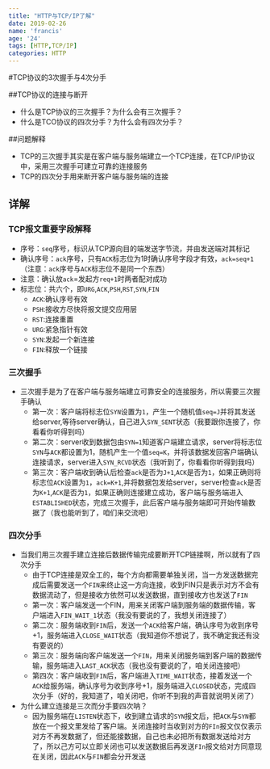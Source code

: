 ```yaml
---
title: "HTTP与TCP/IP了解"
date: 2019-02-26
name: 'francis'
age: '24'
tags: [HTTP,TCP/IP]
categories: HTTP
---
```


#TCP协议的3次握手与4次分手

##TCP协议的连接与断开
- 什么是TCP协议的三次握手？为什么会有三次握手？
- 什么是TCO协议的四次分手？为什么会有四次分手？

##问题解释
- TCP的三次握手其实是在客户端与服务端建立一个TCP连接，在TCP/IP协议中，采用三次握手可建立可靠的连接服务
- TCP的四次分手用来断开客户端与服务端的连接
<!--more-->

## 详解

### TCP报文重要字段解释
- 序号：`seq`序号，标识从TCP源向目的端发送字节流，并由发送端对其标记
- 确认序号：`ack`序号，只有`ACK`标志位为1时确认序号字段才有效，`ack=seq+1`（注意：`ack`序号与`ACK`标志位不是同一个东西）
- 注意：确认放`ack`=发起方`req+1`时两者配对成功
- 标志位：共六个，即`URG`,`ACK`,`PSH`,`RST`,`SYN`,`FIN`
   - `ACK`:确认序号有效
   - `PSH`:接收方尽快将报文提交应用层
   - `RST`:连接重置
   - `URG`:紧急指针有效
   - `SYN`:发起一个新连接
   - `FIN`:释放一个链接

### 三次握手

- 三次握手是为了在客户端与服务端建立可靠安全的连接服务，所以需要三次握手确认
   - 第一次：客户端将标志位`SYN`设置为`1`，产生一个随机值`seq=J`并将其发送给server,等待server确认，自己进入`SYN_SENT`状态（我要跟你连接了，你看看你听得到吗）
   - 第二次：server收到数据包由`SYN=1`知道客户端建立请求，server将标志位`SYN`与`ACK`都设置为1，随机产生一个值`seq=K`，并将该数据发回客户端确认连接请求，server进入`SYN_RCVD`状态（我听到了，你看看你听得到我吗）
   - 第三次：客户端收到确认后检查`ack`是否为`J+1`,`ACK`是否为`1`，如果正确则将标志位`ACK`设置为`1`，`ack=K+1`,并将数据包发给server，server检查`ack`是否为`K+1`,`ACK`是否为`1`，如果正确则连接建立成功，客户端与服务端进入`ESTABLISHED`状态，完成三次握手，此后客户端与服务端即可开始传输数据了（我也能听到了，咱们来交流吧）

### 四次分手

- 当我们用三次握手建立连接后数据传输完成要断开TCP链接啊，所以就有了四次分手
   - 由于TCP连接是双全工的，每个方向都需要单独关闭，当一方发送数据完成后需要发送一个`FIN`来终止这一方向连接，收到FIN只是表示对方不会有数据流动了，但是接收方依然可以发送数据，直到接收方也发送了`FIN`
   - 第一次：客户端发送一个FIN，用来关闭客户端到服务端的数据传输，客户端进入`FIN_WAIT_1`状态（我没有要说的了，我想关闭连接了）
   - 第二次：服务端收到`FIN`后，发送一个`ACK`给客户端，确认序号为收到序号+1，服务端进入`CLOSE_WAIT`状态（我知道你不想说了，我不确定我还有没有要说的）
   - 第三次：服务端向客户端发送一个`FIN`，用来关闭服务端到客户端的数据传输，服务端进入`LAST_ACK`状态（我也没有要说的了，咱关闭连接吧）
   - 第四次：客户端收到`FIN`后，客户端进入`TIME_WAIT`状态，接着发送一个`ACK`给服务端，确认序号为收到序号+1，服务端进入`CLOSED`状态，完成四次分手（好的，我知道了，咱关闭吧，你听不到我的声音就说明关闭了）
- 为什么建立连接是三次而分手要四次呐？
   - 因为服务端在`LISTEN`状态下，收到建立请求的`SYN`报文后，把`ACK`与`SYN`都放在一个报文里发给了客户端。关闭连接时当收到对方的`FIn`报文仅仅表示对方不再发数据了，但还能接数据，自己也未必把所有数据发送给对方了，所以己方可以立即关闭也可以发送数据后再发送`FIn`报文给对方同意现在关闭，因此`ACK`与`FIN`都会分开发送
